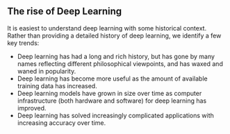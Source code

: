 
## The rise of Deep Learning
It is easiest to understand deep learning with some historical context. Rather than providing a detailed history of deep learning, we identify a few key trends: 
- Deep learning has had a long and rich history, but has gone by many names reflecting different philosophical viewpoints, and has waxed and waned in popularity. 
- Deep learning has become more useful as the amount of available training data has increased. 
- Deep learning models have grown in size over time as computer infrastructure (both hardware and software) for deep learning has improved. 
- Deep learning has solved increasingly complicated applications with increasing accuracy over time.